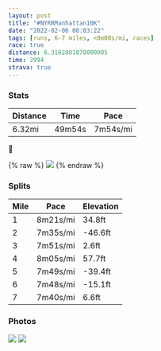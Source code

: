 ```yaml
---
layout: post
title: "#NYRRManhattan10K"
date: "2022-02-06 08:03:22"
tags: [runs, 6-7 miles, <8m00s/mi, races]
race: true
distance: 6.3162881870000005
time: 2994
strava: true
---
```


### Stats

| Distance | Time | Pace |
|----------|------|------|
|6.32mi|49m54s|7m54s/mi|

🥶

{% raw %}
<img src='https://maps.googleapis.com/maps/api/staticmap?maptype=roadmap&path=enc:iezwFhfnbMOa@gAeAu@g@oAe@WE]As@FqAp@o@Ro@?g@I]S]YkAmA[o@_AaC_@i@s@WsAH[C_A]KK[OuAUwAe@mAk@cAq@yAyAYk@{@iAUQy@e@mCoA{@o@}@s@k@w@GMYyAMaAOq@Ao@NaECo@Ow@Yg@cAy@yBsAi@c@mCiBs@m@i@Yg@c@iAs@g@a@uBqAs@[wCwBeAi@]E_@?yALe@A}AUm@@UBk@Nc@X]Zs@Zm@?m@Ms@YqAgAeAw@k@i@{@eAk@o@gA_BYWm@_@e@Cm@Js@DaACoAMs@Qw@Im@U]Wg@o@Qa@Uw@Ki@_@s@II[KS?SDULKJQf@Ah@Hp@DRPb@d@x@Th@BPCv@M\STYNg@Ba@K_@W][kA{AOKqAs@WQg@Uu@Qa@Ba@HUL}@`A[f@}@vBQrAQnCEjAOnACd@H|@Xh@XV\Nr@DZEPMHM\aAd@kCZi@JIj@OT?h@Hd@EfA]r@Q^@r@Tj@b@RRf@v@Pb@ZjA`@`CTj@^^d@Z`A^\Zb@n@DLfAxEL^Zp@^b@PR`Av@zBnAf@PlBx@t@j@b@r@`AdCn@p@`@Tf@NV@`ACj@Kf@Db@T`@Z`@p@Lf@l@nDPn@JRnAjBdAhAxBvAh@LvAHdAMp@WrBi@fAMLBt@\XVf@Z\XzAvA`@n@nAfCTZd@\bAVdB?nAE^Fh@T|@x@`@j@p@~Az@vAdAlAHDt@v@h@d@dApAn@`A`ApBp@jAl@n@b@ZnA\j@@d@EvBIp@InACJF^JVLh@`@^j@Lh@Fl@N|@HXT`@dChBbAb@pCfAnAZz@b@ZRn@l@z@fArA`CjEhFz@n@d@Vx@Tb@E~@c@j@[V[l@qAVm@ROVg@n@}ATe@Lu@LmA?k@Qs@]k@g@_@_@UqAk@e@]cBs@_@Ua@o@k@i@w@iASc@Qq@Ec@A_AXoA`@eAJa@DSBoAKk@Mc@_@_AYc@c@]e@Uy@Ue@W[[QW[u@g@qAQo@cAkA]Uk@U_@Us@Yu@Ee@J]PQ`@Kp@A\B^@p@Cf@Mx@g@dC&key=AIzaSyC1MId7bFpkLXNAaYhBSTb8jLyiSqzbDtM&size=800x800&markers=color:yellow|label:S|40.77157,-73.96981&markers=color:green|label:F|40.77365999999999,-73.97114'>
{% endraw %}

### Splits

| Mile | Pace | Elevation |
|------|------|-----------|
|1|8m21s/mi|34.8ft|
|2|7m35s/mi|-46.6ft|
|3|7m51s/mi|2.6ft|
|4|8m05s/mi|57.7ft|
|5|7m49s/mi|-39.4ft|
|6|7m48s/mi|-15.1ft|
|7|7m40s/mi|6.6ft|

### Photos
<img src='https://dgtzuqphqg23d.cloudfront.net/36CbRcQGPo_YCggGZx1dRch9G2nAoI93WFujtEUn7CI-576x768.jpg'>

<img src='https://dgtzuqphqg23d.cloudfront.net/Dsn7RNiH1gxVKbgaHXzWOs5SyhNVds825U-Xb4FkZNA-768x618.jpg'>
